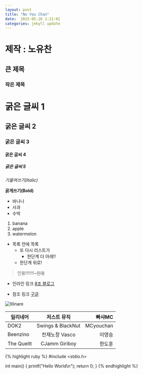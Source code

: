 ```yaml
---
layout: post
title: "No You Chan"
date:  2015-05-26 2:21:01
categories: jekyll update
---
```


# 제작 : 노유찬

## 큰 제목

### 작은 제목

# 굵은 글씨 1

## 굵은 글씨 2

### 굵은 글씨 3

#### 굵은 글씨 4

##### 굵은 글씨 5

*기울여쓰기(Italic)*

**굵게쓰기(Bold)**


- 바나나
- 사과
- 수박


1. banana
1. apple
1. watermelon


- 목록 안에 목록
    * 또 다시 리스트가
        * 한단계 더 아래!!
    * 한단계 위로!


> 인용!!!!!!!~~~인용~~


* 인라인 링크 [8조 블로그](https://kknn8.github.io)

* 참조 링크 [구글][Reference]

[reference]: https://www.google.com


![Illinare](http://img.naver.net/static/www/u/2013/0731/nmms_224940510.gif)


|     일리네어     |      저스트 뮤직      |    빠샤MC   |
|------------------|:---------------------:|------------:|    
|      DOK2        |   Swings & BlackNut   |   MCyouchan |
|     Beenzino     |   천재노창 Vasco      |   이영승    |
|    The Queitt    |   CJamm  Giriboy      |   한도훈    |


{% highlight ruby %}
#include <stdio.h>

int main()
{
    printf("Hello World\n");
    return 0;
}
{% endhighlight %} 
